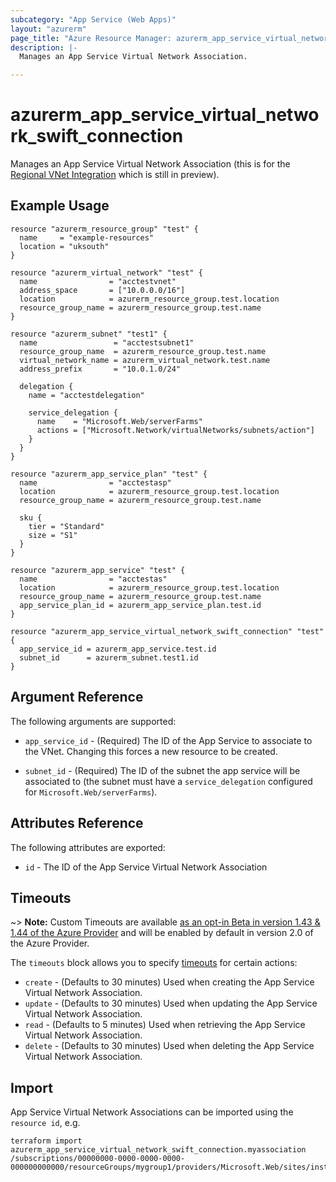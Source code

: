 ```yaml
---
subcategory: "App Service (Web Apps)"
layout: "azurerm"
page_title: "Azure Resource Manager: azurerm_app_service_virtual_network_swift_connection"
description: |-
  Manages an App Service Virtual Network Association.

---
```


# azurerm_app_service_virtual_network_swift_connection

Manages an App Service Virtual Network Association (this is for the [Regional VNet Integration](https://docs.microsoft.com/en-us/azure/app-service/web-sites-integrate-with-vnet#regional-vnet-integration) which is still in preview).

## Example Usage

```hcl
resource "azurerm_resource_group" "test" {
  name     = "example-resources"
  location = "uksouth"
}

resource "azurerm_virtual_network" "test" {
  name                = "acctestvnet"
  address_space       = ["10.0.0.0/16"]
  location            = azurerm_resource_group.test.location
  resource_group_name = azurerm_resource_group.test.name
}

resource "azurerm_subnet" "test1" {
  name                 = "acctestsubnet1"
  resource_group_name  = azurerm_resource_group.test.name
  virtual_network_name = azurerm_virtual_network.test.name
  address_prefix       = "10.0.1.0/24"

  delegation {
    name = "acctestdelegation"

    service_delegation {
      name    = "Microsoft.Web/serverFarms"
      actions = ["Microsoft.Network/virtualNetworks/subnets/action"]
    }
  }
}

resource "azurerm_app_service_plan" "test" {
  name                = "acctestasp"
  location            = azurerm_resource_group.test.location
  resource_group_name = azurerm_resource_group.test.name

  sku {
    tier = "Standard"
    size = "S1"
  }
}

resource "azurerm_app_service" "test" {
  name                = "acctestas"
  location            = azurerm_resource_group.test.location
  resource_group_name = azurerm_resource_group.test.name
  app_service_plan_id = azurerm_app_service_plan.test.id
}

resource "azurerm_app_service_virtual_network_swift_connection" "test" {
  app_service_id = azurerm_app_service.test.id
  subnet_id      = azurerm_subnet.test1.id
}
```

## Argument Reference

The following arguments are supported:

* `app_service_id` - (Required) The ID of the App Service to associate to the VNet. Changing this forces a new resource to be created.

* `subnet_id` - (Required) The ID of the subnet the app service will be associated to (the subnet must have a `service_delegation` configured for `Microsoft.Web/serverFarms`).

## Attributes Reference

The following attributes are exported:

* `id` - The ID of the App Service Virtual Network Association

## Timeouts

~> **Note:** Custom Timeouts are available [as an opt-in Beta in version 1.43 & 1.44 of the Azure Provider](/docs/providers/azurerm/guides/2.0-beta.html) and will be enabled by default in version 2.0 of the Azure Provider.

The `timeouts` block allows you to specify [timeouts](https://www.terraform.io/docs/configuration/resources.html#timeouts) for certain actions:

* `create` - (Defaults to 30 minutes) Used when creating the App Service Virtual Network Association.
* `update` - (Defaults to 30 minutes) Used when updating the App Service Virtual Network Association.
* `read` - (Defaults to 5 minutes) Used when retrieving the App Service Virtual Network Association.
* `delete` - (Defaults to 30 minutes) Used when deleting the App Service Virtual Network Association.

## Import

App Service Virtual Network Associations can be imported using the `resource id`, e.g.

```shell
terraform import azurerm_app_service_virtual_network_swift_connection.myassociation /subscriptions/00000000-0000-0000-0000-000000000000/resourceGroups/mygroup1/providers/Microsoft.Web/sites/instance1/networkconfig/virtualNetwork
```
